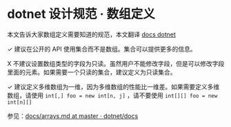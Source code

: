 # dotnet 设计规范 · 数组定义

本文告诉大家数组定义需要知道的规范，本文翻译 [docs  dotnet](https://github.com/dotnet/docs/blob/master/docs/standard/design-guidelines/arrays.md )

<!--more-->
<!-- CreateTime:2018/7/9 14:26:48 -->

<!-- 标签：设计规范，规范 -->

✓ 建议在公开的 API 使用集合而不是数组。集合可以提供更多的信息。

X 不建议设置数组类型的字段为只读。虽然用户不能修改字段，但是可以修改字段里面的元素。如果需要一个只读的集合，建议定义为只读集合。

✓ 建议定义多维数组为一维，因为多维数组的性能比一维差。如果需要定义多维数组，请使用 `int[,] foo = new int[n, j]` ，请不要使用 `int[][] foo = new int[n][]`

参见：[docs/arrays.md at master · dotnet/docs](https://github.com/dotnet/docs/blob/master/docs/standard/design-guidelines/arrays.md )